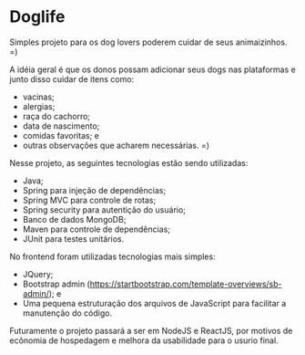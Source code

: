 # Doglife

Simples projeto para os dog lovers poderem cuidar de seus animaizinhos. =)

A idéia geral é que os donos possam adicionar seus dogs nas plataformas e junto disso cuidar de itens como:
- vacinas;
- alergias;
- raça do cachorro;
- data de nascimento;
- comidas favoritas; e
- outras observações que acharem necessárias. =)

Nesse projeto, as seguintes tecnologias estão sendo utilizadas:
- Java;
- Spring para injeção de dependências;
- Spring MVC para controle de rotas;
- Spring security para autentição do usuário;
- Banco de dados MongoDB;
- Maven para controle de dependências;
- JUnit para testes unitários.

No frontend foram utilizadas tecnologias mais simples:
- JQuery;
- Bootstrap admin (https://startbootstrap.com/template-overviews/sb-admin/); e
- Uma pequena estruturação dos arquivos de JavaScript para facilitar a manutenção do código.

Futuramente o projeto passará a ser em NodeJS e ReactJS, por motivos de ecônomia de hospedagem e melhora da usabilidade para o usurio final.
